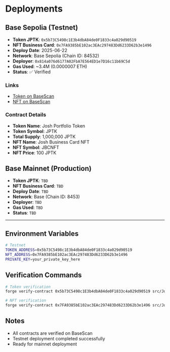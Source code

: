 # Deployments

## Base Sepolia (Testnet)
- **Token JPTK**: `0x5b73C5498c1E3b4dbA84de0F1833c4a029d90519`
- **NFT Business Card**: `0x7FA9385bE102ac3EAc297483Dd6233D62b3e1496`
- **Deploy Date**: 2025-06-22
- **Network**: Base Sepolia (Chain ID: 84532)
- **Deployer**: `0x814a076d6177A02FbA7E564ED1e7D16c11b69C5d`
- **Gas Used**: ~3.4M (0.0000007 ETH)
- **Status**: ✅ Verified

### Links
- [Token on BaseScan](https://sepolia.basescan.org/address/0x5b73C5498c1E3b4dbA84de0F1833c4a029d90519)
- [NFT on BaseScan](https://sepolia.basescan.org/address/0x7FA9385bE102ac3EAc297483Dd6233D62b3e1496)

### Contract Details
- **Token Name**: Josh Portfolio Token
- **Token Symbol**: JPTK
- **Total Supply**: 1,000,000 JPTK
- **NFT Name**: Josh Business Card NFT
- **NFT Symbol**: JBCNFT
- **NFT Price**: 100 JPTK

## Base Mainnet (Production)
- **Token JPTK**: `TBD`
- **NFT Business Card**: `TBD`
- **Deploy Date**: `TBD`
- **Network**: Base (Chain ID: 8453)
- **Deployer**: `TBD`
- **Gas Used**: `TBD`
- **Status**: `TBD`

---

## Environment Variables
```bash
# Testnet
TOKEN_ADDRESS=0x5b73C5498c1E3b4dbA84de0F1833c4a029d90519
NFT_ADDRESS=0x7FA9385bE102ac3EAc297483Dd6233D62b3e1496
PRIVATE_KEY=your_private_key_here
```

## Verification Commands
```bash
# Token verification
forge verify-contract 0x5b73C5498c1E3b4dbA84de0F1833c4a029d90519 src/JoshPortfolioToken.sol:JoshPortfolioToken --chain base_sepolia

# NFT verification
forge verify-contract 0x7FA9385bE102ac3EAc297483Dd6233D62b3e1496 src/JoshBusinessCardNFT.sol:JoshBusinessCardNFT --chain base_sepolia --constructor-args 0x5b73C5498c1E3b4dbA84de0F1833c4a029d90519
```

## Notes
- All contracts are verified on BaseScan
- Testnet deployment completed successfully
- Ready for mainnet deployment